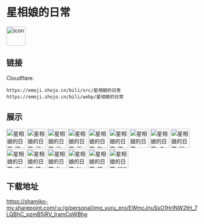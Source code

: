 # 星相娘的日常
<img src="https://emoji.shojo.cn/bili/src/星相娘的日常/icon.png" width="50" height="50" alt="icon">

## 链接
Cloudflare:
```
https://emoji.shojo.cn/bili/src/星相娘的日常
https://emoji.shojo.cn/bili/webp/星相娘的日常
```
## 展示
<img src="https://emoji.shojo.cn/bili/src/星相娘的日常/星相娘的日常-猫脑阔.png" width="50" height="50" alt="星相娘的日常-猫脑阔">
<img src="https://emoji.shojo.cn/bili/src/星相娘的日常/星相娘的日常-打破幻想.png" width="50" height="50" alt="星相娘的日常-打破幻想">
<img src="https://emoji.shojo.cn/bili/src/星相娘的日常/星相娘的日常-星吧.png" width="50" height="50" alt="星相娘的日常-星吧">
<img src="https://emoji.shojo.cn/bili/src/星相娘的日常/星相娘的日常-无语.png" width="50" height="50" alt="星相娘的日常-无语">
<img src="https://emoji.shojo.cn/bili/src/星相娘的日常/星相娘的日常-气晕.png" width="50" height="50" alt="星相娘的日常-气晕">
<img src="https://emoji.shojo.cn/bili/src/星相娘的日常/星相娘的日常-猫身子.png" width="50" height="50" alt="星相娘的日常-猫身子">
<img src="https://emoji.shojo.cn/bili/src/星相娘的日常/星相娘的日常-一键三连.png" width="50" height="50" alt="星相娘的日常-一键三连">
<img src="https://emoji.shojo.cn/bili/src/星相娘的日常/星相娘的日常-点赞.png" width="50" height="50" alt="星相娘的日常-点赞">
<img src="https://emoji.shojo.cn/bili/src/星相娘的日常/星相娘的日常-喝水.png" width="50" height="50" alt="星相娘的日常-喝水">
<img src="https://emoji.shojo.cn/bili/src/星相娘的日常/星相娘的日常-王来承认.png" width="50" height="50" alt="星相娘的日常-王来承认">
<img src="https://emoji.shojo.cn/bili/src/星相娘的日常/星相娘的日常-猫屁股.png" width="50" height="50" alt="星相娘的日常-猫屁股">
<img src="https://emoji.shojo.cn/bili/src/星相娘的日常/星相娘的日常-你好.png" width="50" height="50" alt="星相娘的日常-你好">
<img src="https://emoji.shojo.cn/bili/src/星相娘的日常/星相娘的日常-吐魂.png" width="50" height="50" alt="星相娘的日常-吐魂">
<img src="https://emoji.shojo.cn/bili/src/星相娘的日常/星相娘的日常-脖子疼.png" width="50" height="50" alt="星相娘的日常-脖子疼">
<img src="https://emoji.shojo.cn/bili/src/星相娘的日常/星相娘的日常-100分.png" width="50" height="50" alt="星相娘的日常-100分">

## 下载地址

https://shamiko-my.sharepoint.com/:u:/g/personal/img_yuru_pro/EWmcJnuSsO1HrlNW2tH_7LQBhC_pzmB5iRV_IramCpWBhg